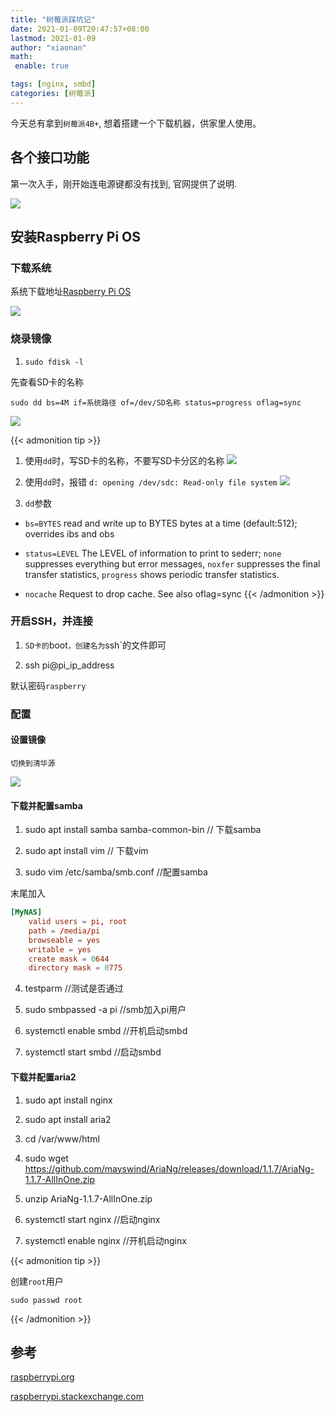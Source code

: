 ```yaml
---
title: "树莓派踩坑记"
date: 2021-01-09T20:47:57+08:00
lastmod: 2021-01-09
author: "xiaonan"
math:
 enable: true

tags: [nginx, smbd]
categories: [树莓派]
---
```


今天总有拿到`树莓派4B+`, 想着搭建一个下载机器，供家里人使用。

## 各个接口功能

第一次入手，刚开始连电源键都没有找到, 官网提供了说明.

![](https://img.fengqigang.cn//img/20210109205553.png)

## 安装Raspberry Pi OS

### 下载系统

系统下载地址[Raspberry Pi OS](https://www.raspberrypi.org/software/operating-systems/#raspberry-pi-os-32-bit)

![](https://img.fengqigang.cn//img/20210109205903.png)

### 烧录镜像

1. `sudo fdisk -l`

先查看SD卡的名称

`sudo dd bs=4M if=系统路径 of=/dev/SD名称 status=progress oflag=sync`

![](https://img.fengqigang.cn//img/20210109210156.png)

{{< admonition tip >}}
1. 使用`dd`时，写SD卡的名称，不要写SD卡分区的名称
![](https://img.fengqigang.cn//img/20210109210804.png)

2. 使用`dd`时，报错
`d: opening /dev/sdc: Read-only file system`
![](https://img.fengqigang.cn//img/20210109211035.png)

3. `dd`参数

- `bs=BYTES`
	read and write up to BYTES bytes at a time (default:512); overrides ibs and obs

- `status=LEVEL`
	The LEVEL of information to print to sederr; `none` suppresses everything but error messages, `noxfer` suppresses the final transfer statistics, `progress` shows periodic transfer statistics.

- `nocache`
	Request to drop cache. See also oflag=sync
{{< /admonition >}}

### 开启SSH，并连接

1. `SD卡的`boot`，创建名为`ssh`的文件即可

2. ssh pi@pi_ip_address

默认密码`raspberry`

### 配置

#### 设置镜像

`切换到清华源`

![](https://img.fengqigang.cn//img/20210109212312.png)

#### 下载并配置samba

1. sudo apt install samba samba-common-bin // 下载samba

2. sudo apt install vim // 下载vim

3. sudo vim /etc/samba/smb.conf //配置samba

末尾加入

```conf
[MyNAS]
	valid users = pi, root
	path = /media/pi
	browseable = yes
	writable = yes
	create mask = 0644
	directory mask = 0775
```

4. testparm //测试是否通过

5. sudo smbpassed -a pi //smb加入pi用户

6. systemctl enable smbd //开机启动smbd

7. systemctl start smbd //启动smbd

#### 下载并配置aria2

1. sudo apt install nginx

2. sudo apt install aria2

3. cd /var/www/html

4. sudo wget https://github.com/mayswind/AriaNg/releases/download/1.1.7/AriaNg-1.1.7-AllInOne.zip

5. unzip AriaNg-1.1.7-AllInOne.zip

6. systemctl start nginx //启动nginx

7. systemctl enable nginx //开机启动nginx

{{< admonition tip >}}

创建`root`用户

`sudo passwd root`

{{< /admonition >}}

## 参考

[raspberrypi.org](https://www.raspberrypi.org/products/raspberry-pi-4-model-b/)

[raspberrypi.stackexchange.com](https://raspberrypi.stackexchange.com/questions/8225/trying-to-image-sd-card-not-working-read-only-file-system)

